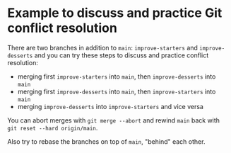 # Example to discuss and practice Git conflict resolution

There are two branches in addition to `main`: `improve-starters` and `improve-desserts`
and you can try these steps to discuss and practice conflict resolution:

- merging first `improve-starters` into `main`, then `improve-desserts` into `main`
- merging first `improve-desserts` into `main`, then `improve-starters` into `main`
- merging `improve-desserts` into `improve-starters` and vice versa

You can abort merges with `git merge --abort` and rewind `main` back with `git reset --hard origin/main`.

Also try to rebase the branches on top of `main`, "behind" each other.

